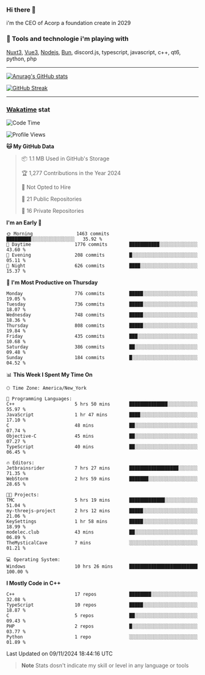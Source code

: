 ### Hi there 👋

i'm the CEO of Acorp a foundation create in 2029  

### 🧰 Tools and technologie i'm playing with

[Nuxt3](https://nuxt.com), [Vue3](https://vuejs.org/), [Nodejs](https://nodejs.org), [Bun](https://bun.sh/), discord.js, typescript, javascript, c++, qt6, python, php

---

[![Anurag's GitHub stats](https://github-readme-stats.vercel.app/api?username=ackimixs&show_icons=true&theme=github_dark&count_private=true)](https://www.ackimixs.xyz)

[![GitHub Streak](https://github-readme-streak-stats.herokuapp.com?user=Ackimixs&theme=github-dark-blue&date_format=j%20M%5B%20Y%5D&mode=weekly)](https://git.io/streak-stats)

---
 
 ### [Wakatime](https://wakatime.com/) stat

<!--START_SECTION:waka-->
![Code Time](http://img.shields.io/badge/Code%20Time-1%2C313%20hrs%2027%20mins-blue)

![Profile Views](http://img.shields.io/badge/Profile%20Views-0-blue)

**🐱 My GitHub Data** 

> 📦 1.1 MB Used in GitHub's Storage 
 > 
> 🏆 1,277 Contributions in the Year 2024
 > 
> 🚫 Not Opted to Hire
 > 
> 📜 21 Public Repositories 
 > 
> 🔑 16 Private Repositories 
 > 
**I'm an Early 🐤** 

```text
🌞 Morning                1463 commits        █████████░░░░░░░░░░░░░░░░   35.92 % 
🌆 Daytime                1776 commits        ███████████░░░░░░░░░░░░░░   43.60 % 
🌃 Evening                208 commits         █░░░░░░░░░░░░░░░░░░░░░░░░   05.11 % 
🌙 Night                  626 commits         ████░░░░░░░░░░░░░░░░░░░░░   15.37 % 
```
📅 **I'm Most Productive on Thursday** 

```text
Monday                   776 commits         █████░░░░░░░░░░░░░░░░░░░░   19.05 % 
Tuesday                  736 commits         █████░░░░░░░░░░░░░░░░░░░░   18.07 % 
Wednesday                748 commits         █████░░░░░░░░░░░░░░░░░░░░   18.36 % 
Thursday                 808 commits         █████░░░░░░░░░░░░░░░░░░░░   19.84 % 
Friday                   435 commits         ███░░░░░░░░░░░░░░░░░░░░░░   10.68 % 
Saturday                 386 commits         ██░░░░░░░░░░░░░░░░░░░░░░░   09.48 % 
Sunday                   184 commits         █░░░░░░░░░░░░░░░░░░░░░░░░   04.52 % 
```


📊 **This Week I Spent My Time On** 

```text
🕑︎ Time Zone: America/New_York

💬 Programming Languages: 
C++                      5 hrs 50 mins       ██████████████░░░░░░░░░░░   55.97 % 
JavaScript               1 hr 47 mins        ████░░░░░░░░░░░░░░░░░░░░░   17.10 % 
C                        48 mins             ██░░░░░░░░░░░░░░░░░░░░░░░   07.74 % 
Objective-C              45 mins             ██░░░░░░░░░░░░░░░░░░░░░░░   07.27 % 
TypeScript               40 mins             ██░░░░░░░░░░░░░░░░░░░░░░░   06.45 % 

🔥 Editors: 
Jetbrainsrider           7 hrs 27 mins       ██████████████████░░░░░░░   71.35 % 
WebStorm                 2 hrs 59 mins       ███████░░░░░░░░░░░░░░░░░░   28.65 % 

🐱‍💻 Projects: 
TMC                      5 hrs 19 mins       █████████████░░░░░░░░░░░░   51.04 % 
my-threejs-project       2 hrs 12 mins       █████░░░░░░░░░░░░░░░░░░░░   21.06 % 
KeySettings              1 hr 58 mins        █████░░░░░░░░░░░░░░░░░░░░   18.99 % 
modelec.club             43 mins             ██░░░░░░░░░░░░░░░░░░░░░░░   06.89 % 
TheMysticalCave          7 mins              ░░░░░░░░░░░░░░░░░░░░░░░░░   01.21 % 

💻 Operating System: 
Windows                  10 hrs 26 mins      █████████████████████████   100.00 % 
```

**I Mostly Code in C++** 

```text
C++                      17 repos            ████████░░░░░░░░░░░░░░░░░   32.08 % 
TypeScript               10 repos            █████░░░░░░░░░░░░░░░░░░░░   18.87 % 
C                        5 repos             ██░░░░░░░░░░░░░░░░░░░░░░░   09.43 % 
PHP                      2 repos             █░░░░░░░░░░░░░░░░░░░░░░░░   03.77 % 
Python                   1 repo              ░░░░░░░░░░░░░░░░░░░░░░░░░   01.89 % 
```




 Last Updated on 09/11/2024 18:44:16 UTC
<!--END_SECTION:waka-->

> **Note**
> Stats dosn't indicate my skill or level in any language or tools
